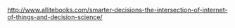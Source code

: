 http://www.allitebooks.com/smarter-decisions-the-intersection-of-internet-of-things-and-decision-science/